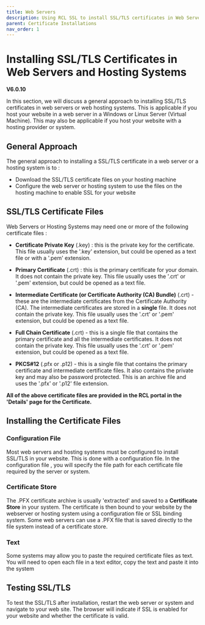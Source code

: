 ```yaml
---
title: Web Servers
description: Using RCL SSL to install SSL/TLS certificates in Web Servers or web hosting systems.
parent: Certificate Installations
nav_order: 1
---
```


# Installing SSL/TLS Certificates in Web Servers and Hosting Systems
**V6.0.10**

In this section, we will discuss a general approach to installing SSL/TLS certificates in web servers or web hosting systems. This is applicable if you host your website in a web server in a Windows or Linux Server (Virtual Machine). This may also be applicable if you host your website with a hosting provider or system.

## General Approach

The general approach to installing a SSL/TLS certificate in a web server or a hosting system is to :

- Download the SSL/TLS certificate files on your hosting machine
- Configure the web server or hosting system to use the files on the hosting machine to enable SSL for your website

## SSL/TLS Certificate Files

Web Servers or Hosting Systems may need one or more of the following certificate files :

- **Certificate Private Key** (.key) : this is the private key for the certificate. This file usually uses the '.key' extension, but could be opened as a text file or with a '.pem' extension.

- **Primary Certificate** (.crt) : this is the primary certificate for your domain. It does not contain the private key. This file usually uses the '.crt' or '.pem' extension, but could be opened as a text file.

- **Intermediate Certificate (or Certificate Authority (CA) Bundle)** (.crt) - these are the intermediate certificates from the Certificate Authority (CA). The intermediate certificates are stored in a **single** file. It does not contain the private key. This file usually uses the '.crt' or '.pem' extension, but could be opened as a text file.

- **Full Chain Certificate** (.crt) - this is a single file that contains the primary certificate and all the intermediate certificates. It does not contain the private key. This file usually uses the '.crt' or '.pem' extension, but could be opened as a text file.

- **PKCS#12** (.pfx or .p12) - this is a single file that contains the primary certificate and intermediate certificate files. It also contains the private key and may also be password protected. This is an archive file and uses the '.pfx' or '.p12' file extension.

**All of the above certificate files are provided in the RCL portal in the 'Details' page for the Certificate.**

## Installing the Certificate Files

### Configuration File

Most web servers and hosting systems must be configured to install SSL/TLS in your website. This is done with a configuration file. In the configuration file , you will specify the file path for each certificate file required by the server or system.

### Certificate Store
The .PFX certificate archive is usually 'extracted' and saved to a **Certificate Store** in your system. The certificate is then bound to your website by the webserver or hosting system using a configuration file or SSL binding system. Some web servers can use a .PFX file that is saved directly to the file system instead of a certificate store.

### Text 

Some systems may allow you to paste the required certificate files as text. You will need to open each file in a text editor, copy the text and paste it into the system

## Testing SSL/TLS

To test the SSL/TLS after installation, restart the web server or system and navigate to your web site. The browser will indicate if SSL is enabled for your website and whether the certificate is valid.